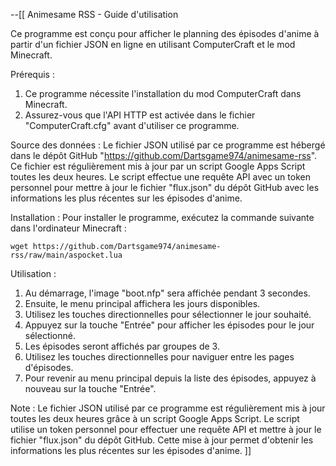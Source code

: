 --[[
Animesame RSS - Guide d'utilisation

Ce programme est conçu pour afficher le planning des épisodes d'anime à partir d'un fichier JSON en ligne en utilisant ComputerCraft et le mod Minecraft.

Prérequis :
1. Ce programme nécessite l'installation du mod ComputerCraft dans Minecraft.
2. Assurez-vous que l'API HTTP est activée dans le fichier "ComputerCraft.cfg" avant d'utiliser ce programme.

Source des données :
Le fichier JSON utilisé par ce programme est hébergé dans le dépôt GitHub "https://github.com/Dartsgame974/animesame-rss". Ce fichier est régulièrement mis à jour par un script Google Apps Script toutes les deux heures. Le script effectue une requête API avec un token personnel pour mettre à jour le fichier "flux.json" du dépôt GitHub avec les informations les plus récentes sur les épisodes d'anime.

Installation :
Pour installer le programme, exécutez la commande suivante dans l'ordinateur Minecraft :

    wget https://github.com/Dartsgame974/animesame-rss/raw/main/aspocket.lua

Utilisation :
1. Au démarrage, l'image "boot.nfp" sera affichée pendant 3 secondes.
2. Ensuite, le menu principal affichera les jours disponibles.
3. Utilisez les touches directionnelles pour sélectionner le jour souhaité.
4. Appuyez sur la touche "Entrée" pour afficher les épisodes pour le jour sélectionné.
5. Les épisodes seront affichés par groupes de 3.
6. Utilisez les touches directionnelles pour naviguer entre les pages d'épisodes.
7. Pour revenir au menu principal depuis la liste des épisodes, appuyez à nouveau sur la touche "Entrée".

Note :
Le fichier JSON utilisé par ce programme est régulièrement mis à jour toutes les deux heures grâce à un script Google Apps Script. Le script utilise un token personnel pour effectuer une requête API et mettre à jour le fichier "flux.json" du dépôt GitHub. Cette mise à jour permet d'obtenir les informations les plus récentes sur les épisodes d'anime.
]]

